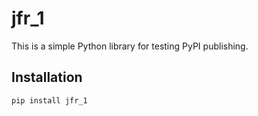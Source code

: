 # jfr_1

This is a simple Python library for testing PyPI publishing.

## Installation
```bash
pip install jfr_1
